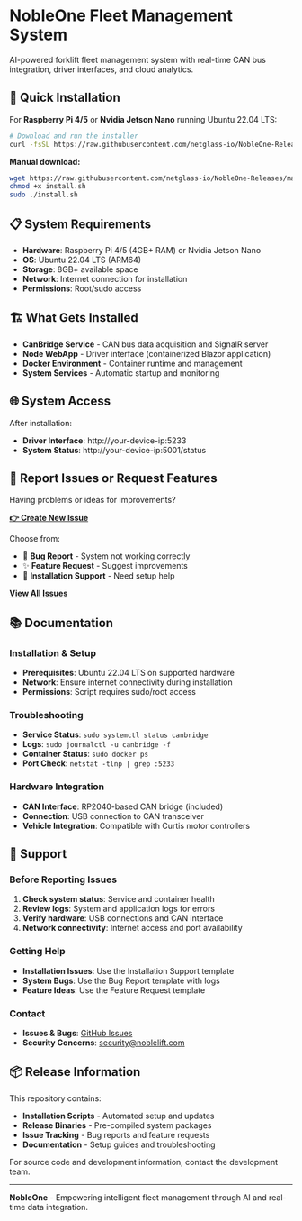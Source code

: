 # NobleOne Fleet Management System

AI-powered forklift fleet management system with real-time CAN bus integration, driver interfaces, and cloud analytics.

## 🚀 Quick Installation

For **Raspberry Pi 4/5** or **Nvidia Jetson Nano** running Ubuntu 22.04 LTS:

```bash
# Download and run the installer
curl -fsSL https://raw.githubusercontent.com/netglass-io/NobleOne-Releases/main/install.sh  < /dev/null |  sudo bash
```

**Manual download:**
```bash
wget https://raw.githubusercontent.com/netglass-io/NobleOne-Releases/main/install.sh
chmod +x install.sh
sudo ./install.sh
```

## 📋 System Requirements

- **Hardware**: Raspberry Pi 4/5 (4GB+ RAM) or Nvidia Jetson Nano
- **OS**: Ubuntu 22.04 LTS (ARM64)
- **Storage**: 8GB+ available space
- **Network**: Internet connection for installation
- **Permissions**: Root/sudo access

## 🏗️ What Gets Installed

- **CanBridge Service** - CAN bus data acquisition and SignalR server
- **Node WebApp** - Driver interface (containerized Blazor application)
- **Docker Environment** - Container runtime and management
- **System Services** - Automatic startup and monitoring

## 🌐 System Access

After installation:
- **Driver Interface**: http://your-device-ip:5233
- **System Status**: http://your-device-ip:5001/status

## 🐛 Report Issues or Request Features

Having problems or ideas for improvements?

**[👉 Create New Issue](https://github.com/netglass-io/NobleOne-Releases/issues/new/choose)**

Choose from:
- 🐛 **Bug Report** - System not working correctly
- ✨ **Feature Request** - Suggest improvements  
- 🔧 **Installation Support** - Need setup help

**[View All Issues](https://github.com/netglass-io/NobleOne-Releases/issues)**

## 📚 Documentation

### Installation & Setup
- **Prerequisites**: Ubuntu 22.04 LTS on supported hardware
- **Network**: Ensure internet connectivity during installation
- **Permissions**: Script requires sudo/root access

### Troubleshooting
- **Service Status**: `sudo systemctl status canbridge`
- **Logs**: `sudo journalctl -u canbridge -f`
- **Container Status**: `sudo docker ps`
- **Port Check**: `netstat -tlnp | grep :5233`

### Hardware Integration
- **CAN Interface**: RP2040-based CAN bridge (included)
- **Connection**: USB connection to CAN transceiver
- **Vehicle Integration**: Compatible with Curtis motor controllers

## 🔧 Support

### Before Reporting Issues
1. **Check system status**: Service and container health
2. **Review logs**: System and application logs for errors
3. **Verify hardware**: USB connections and CAN interface
4. **Network connectivity**: Internet access and port availability

### Getting Help
- **Installation Issues**: Use the Installation Support template
- **System Bugs**: Use the Bug Report template with logs
- **Feature Ideas**: Use the Feature Request template

### Contact
- **Issues & Bugs**: [GitHub Issues](https://github.com/netglass-io/NobleOne-Releases/issues)
- **Security Concerns**: security@noblelift.com

## 📦 Release Information

This repository contains:
- **Installation Scripts** - Automated setup and updates
- **Release Binaries** - Pre-compiled system packages
- **Issue Tracking** - Bug reports and feature requests
- **Documentation** - Setup guides and troubleshooting

For source code and development information, contact the development team.

---

**NobleOne** - Empowering intelligent fleet management through AI and real-time data integration.

